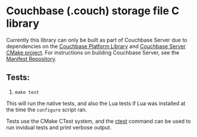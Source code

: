 # Couchbase (.couch) storage file C library

Currently this library can only be built as part of Couchbase Server due to dependencies on the [Couchbase Platform Library][plat] and [Couchbase Server CMake project][tlm]. For instructions on building Couchbase Server, see the [Manifest Repository][manifest].

[plat]: https://github.com/couchbase/platform
[tlm]: https://github.com/couchbase/tlm
[manifest]: https://github.com/couchbase/manifest

## Tests:

 1. `make test`

This will run the native tests, and also the Lua tests if Lua was installed at the time the `configure` script ran.

Tests use the CMake CTest system, and the [ctest](http://www.cmake.org/cmake/help/v2.8.8/ctest.html) command can be used to run invidual tests and print verbose output.
